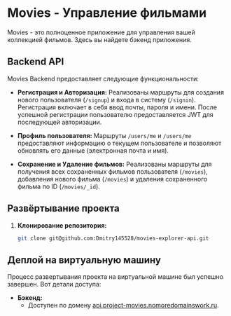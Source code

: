 # Movies - Управление фильмами

Movies - это полноценное приложение для управления вашей коллекцией фильмов. Здесь вы найдете бэкенд приложения.

## Backend API

Movies Backend предоставляет следующие функциональности:

- **Регистрация и Авторизация:** Реализованы маршруты для создания нового пользователя (`/signup`) и входа в систему (`/signin`). Регистрация включает в себя ввод почты, пароля и имени. После успешной регистрации пользователю предоставляется JWT для последующей авторизации.

- **Профиль пользователя:** Маршруты `/users/me` и `/users/me` предоставляют информацию о текущем пользователе и позволяют обновлять его данные (электронная почта и имя).

- **Сохранение и Удаление фильмов:** Реализованы маршруты для получения всех сохраненных фильмов пользователя (`/movies`), добавления нового фильма (`/movies`) и удаления сохраненного фильма по ID (`/movies/_id`).

## Развёртывание проекта

1. **Клонирование репозитория:**
   ```bash
   git clone git@github.com:Dmitry145528/movies-explorer-api.git

## Деплой на виртуальную машину

Процесс развертывания проекта на виртуальной машине был успешно завершен. Вот детали доступа:

- **Бэкенд:**
  - Доступен по домену [api.project-movies.nomoredomainswork.ru](https://api.project-movies.nomoredomainswork.ru).
